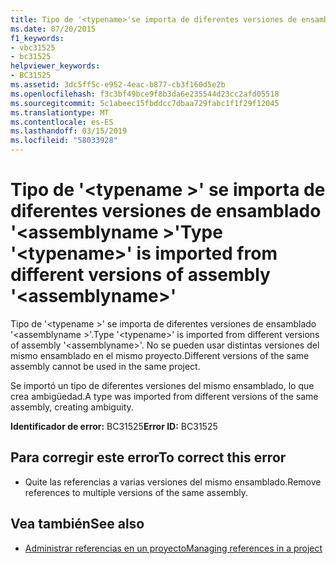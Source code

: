 ```yaml
---
title: Tipo de '<typename>'se importa de diferentes versiones de ensamblado'<assemblyname>'
ms.date: 07/20/2015
f1_keywords:
- vbc31525
- bc31525
helpviewer_keywords:
- BC31525
ms.assetid: 3dc5ff5c-e952-4eac-b877-cb3f160d5e2b
ms.openlocfilehash: f3c3bf49bce9f8b3da6e235544d23cc2afd05518
ms.sourcegitcommit: 5c1abeec15fbddcc7dbaa729fabc1f1f29f12045
ms.translationtype: MT
ms.contentlocale: es-ES
ms.lasthandoff: 03/15/2019
ms.locfileid: "58033928"
---
```

# <a name="type-typename-is-imported-from-different-versions-of-assembly-assemblyname"></a><span data-ttu-id="9059e-102">Tipo de '\<typename >' se importa de diferentes versiones de ensamblado '\<assemblyname >'</span><span class="sxs-lookup"><span data-stu-id="9059e-102">Type '\<typename>' is imported from different versions of assembly '\<assemblyname>'</span></span>
<span data-ttu-id="9059e-103">Tipo de '\<typename >' se importa de diferentes versiones de ensamblado '\<assemblyname >'.</span><span class="sxs-lookup"><span data-stu-id="9059e-103">Type '\<typename>' is imported from different versions of assembly '\<assemblyname>'.</span></span> <span data-ttu-id="9059e-104">No se pueden usar distintas versiones del mismo ensamblado en el mismo proyecto.</span><span class="sxs-lookup"><span data-stu-id="9059e-104">Different versions of the same assembly cannot be used in the same project.</span></span>  
  
 <span data-ttu-id="9059e-105">Se importó un tipo de diferentes versiones del mismo ensamblado, lo que crea ambigüedad.</span><span class="sxs-lookup"><span data-stu-id="9059e-105">A type was imported from different versions of the same assembly, creating ambiguity.</span></span>  
  
 <span data-ttu-id="9059e-106">**Identificador de error:** BC31525</span><span class="sxs-lookup"><span data-stu-id="9059e-106">**Error ID:** BC31525</span></span>  
  
## <a name="to-correct-this-error"></a><span data-ttu-id="9059e-107">Para corregir este error</span><span class="sxs-lookup"><span data-stu-id="9059e-107">To correct this error</span></span>  
  
-   <span data-ttu-id="9059e-108">Quite las referencias a varias versiones del mismo ensamblado.</span><span class="sxs-lookup"><span data-stu-id="9059e-108">Remove references to multiple versions of the same assembly.</span></span>  
  
## <a name="see-also"></a><span data-ttu-id="9059e-109">Vea también</span><span class="sxs-lookup"><span data-stu-id="9059e-109">See also</span></span>

- [<span data-ttu-id="9059e-110">Administrar referencias en un proyecto</span><span class="sxs-lookup"><span data-stu-id="9059e-110">Managing references in a project</span></span>](/visualstudio/ide/managing-references-in-a-project)
